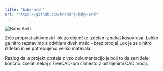 ```yaml
---
title: "baby-arch"
url: "https://github.com/kndndrj/baby-arch"
---
```


![Baby Arch](https://raw.githubusercontent.com/kndndrj/baby-arch/master/images/baby_arch.jpg)

Zelo preprost aktivnostni lok za dojenčke izdelan iz nekaj kosov lesa. Lahko ga
hitro razstavimo z odvitjem dveh matic - brez orodja! Lok je zelo hitro izdelan
in ne potrebujemo veliko materiala.

Razlog da ta projekt obstaja z vso dokumentacijo je bolj to da sem želel končno
izdelati nekaj s FreeCAD-om namesto z ustaljenimi CAD orodji.
